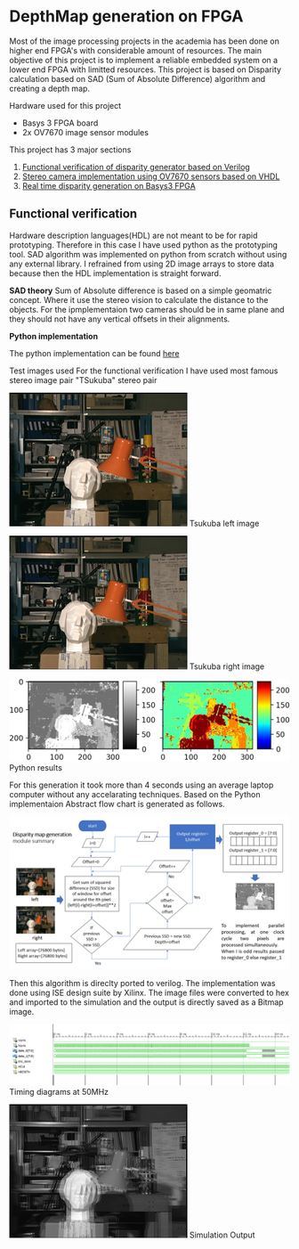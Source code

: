
# DepthMap generation on FPGA


Most of the image processing projects in the academia has been done on higher end FPGA's with considerable amount of resources. The main objective of this project is to implement a reliable embedded system on a lower end FPGA with limitted resources. This project is based on Disparity calculation based on SAD (Sum of Absolute Difference) algorithm and creating a depth map.

Hardware used for this project

 - Basys 3 FPGA board
 - 2x OV7670 image sensor modules

This project has 3 major sections

 1. [Functional verification of disparity generator based on Verilog](https://github.com/Archfx/FPGA_depthMap)
 2. [Stereo camera implementation using OV7670 sensors based on VHDL](https://github.com/Archfx/FPGA-stereo-Camera-Basys3)
 3. [Real time disparity generation on Basys3 FPGA](https://github.com/Archfx/FPGA-DepthMap-Basys3)

## Functional verification
Hardware description languages(HDL) are not meant to be for rapid prototyping. Therefore in this case I have used python as the prototyping tool. SAD algorithm was implemented on python from scratch without using any external library. I refrained from using 2D image arrays to store data because then the HDL implementation is straight forward.

**SAD theory** 
Sum of Absolute difference is based on a simple geomatric concept. Where it use the stereo vision to calculate the distance to the objects. For the ipmplementaion two cameras should be in same plane and they should not have any vertical offsets in their alignments.

**Python implementation**

The python implementation can be found [here](https://github.com/Archfx/FPGA_depthMap/blob/master/Python_test_implementation/Disparity_Python_implementation_scratch.ipynb)

Test images used
For the functional verification I have used most famous stereo image pair "TSukuba" stereo pair


![Tsukuba left](https://github.com/Archfx/FPGA_depthMap/blob/master/Img/Tsukuba_L.png)
Tsukuba left image


![Tsukuba right](https://github.com/Archfx/FPGA_depthMap/blob/master/Img/Tsukuba_R.png)
Tsukuba right image   


![Colour map generated using python](https://github.com/Archfx/FPGA_depthMap/blob/master/Python_test_implementation/Disparity__colorMap_Tsukuba_5_python.jpg)
Python results  


For this generation it took more than 4 seconds using an average laptop computer without any accelarating techniques.
Based on the Python implementaion Abstract flow chart is generated as follows.


![Disparity generation Flow chart](https://github.com/Archfx/FPGA_depthMap/blob/master/Img/FlowChart.png)


Then this algorithm is direclty ported to verilog. The implementation was done using ISE design suite by Xilinx. The image files were converted to hex and imported to the simulation and the output is directly saved as a Bitmap image.


![Verilog timing diagram](https://github.com/Archfx/FPGA_depthMap/blob/master/Img/VerilogSimulationTime.png)
Timing diagrams at 50MHz


![Verilog simulation output](https://github.com/Archfx/FPGA_depthMap/blob/master/output.png)
Simulation Output
